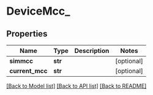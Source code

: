 # DeviceMcc_

## Properties
Name | Type | Description | Notes
------------ | ------------- | ------------- | -------------
**simmcc** | **str** |  | [optional] 
**current_mcc** | **str** |  | [optional] 

[[Back to Model list]](../README.md#documentation-for-models) [[Back to API list]](../README.md#documentation-for-api-endpoints) [[Back to README]](../README.md)


